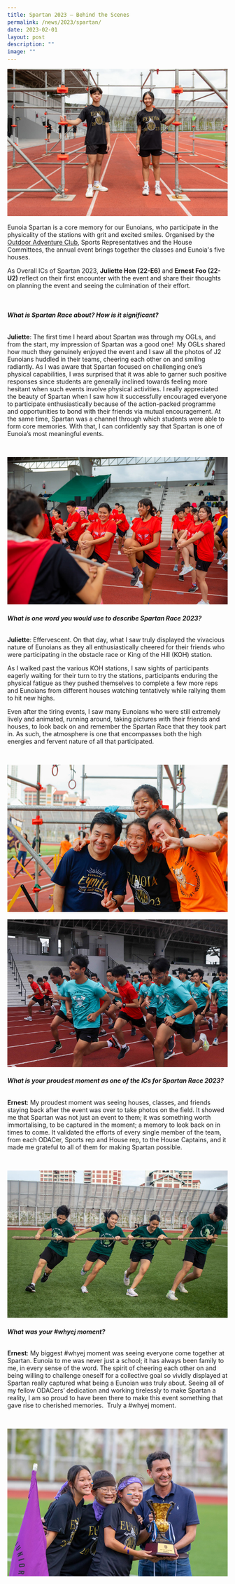 ```yaml
---
title: Spartan 2023 – Behind the Scenes
permalink: /news/2023/spartan/
date: 2023-02-01
layout: post
description: ""
image: ""
---
```

![](/images/Events/spartan2023_1.jpg)

Eunoia Spartan is a core memory for our Eunoians, who participate in the physicality of the stations with grit and excited smiles. Organised by the [Outdoor Adventure Club](/culture/cca/odac/), Sports Representatives and the House Committees, the annual event brings together the classes and Eunoia's five houses.

As Overall ICs of Spartan 2023, **Juliette Hon (22-E6)** and **Ernest Foo (22-U2)** reflect on their first encounter with the event and share their thoughts on planning the event and seeing the culmination of their effort.

<br>

###### **What is Spartan Race about? How is it significant?**

**Juliette**: The first time I heard about Spartan was through my OGLs, and from the start, my impression of Spartan was a good one!&nbsp; My OGLs shared how much they genuinely enjoyed the event and I saw all the photos of J2 Eunoians huddled in their teams, cheering each other on and smiling radiantly. As I was aware that Spartan focused on challenging one’s physical capabilities, I was surprised that it was able to garner such positive responses since students are generally inclined towards feeling more hesitant when such events involve physical activities. I really appreciated the beauty of Spartan when I saw how it successfully encouraged everyone to participate enthusiastically because of the action-packed programme and opportunities to bond with their friends via mutual encouragement. At the same time, Spartan was a channel through which students were able to form core memories. With that, I can confidently say that Spartan is one of Eunoia’s most meaningful events.

<br>

![](/images/Events/spartan2023_2.jpg)

###### **What is  one word you would use to describe Spartan Race 2023?**

**Juliette**: Effervescent. On that day, what I saw truly displayed the vivacious nature of Eunoians as they all enthusiastically cheered for their friends who were participating in the obstacle race or King of the Hill (KOH) station.

As I walked past the various KOH stations, I saw sights of participants eagerly waiting for their turn to try the stations, participants enduring the physical fatigue as they pushed themselves to complete a few more reps and Eunoians from different houses watching tentatively while rallying them to hit new highs. 

Even after the tiring events, I saw many Eunoians who were still extremely lively and animated, running around, taking pictures with their friends and houses, to look back on and remember the Spartan Race that they took part in. As such, the atmosphere is one that encompasses both the high energies and fervent nature of all that participated.

<br>

![](/images/Events/spartan2023_4.jpg)

![](/images/Events/spartan2023_3.jpg)

###### **What is your proudest moment as one of the ICs for Spartan Race 2023?**

**Ernest**: My proudest moment was seeing houses, classes, and friends staying back after the event was over to take photos on the field. It showed me that Spartan was not just an event to them; it was something worth immortalising, to be captured in the moment; a memory to look back on in times to come. It validated the efforts of every single member of the team, from each ODACer, Sports rep and House rep, to the House Captains, and it made me grateful to all of them for making Spartan possible.

<br>

![](/images/Events/spartan2023_5.jpg)

###### **What was your #whyej moment?**

**Ernest**: My biggest #whyej moment was seeing everyone come together at Spartan. Eunoia to me was never just a school; it has always been family to me, in every sense of the word. The spirit of cheering each other on and being willing to challenge oneself for a collective goal so vividly displayed at Spartan really captured what being a Eunoian was truly about. Seeing all of my fellow ODACers’ dedication and working tirelessly to make Spartan a reality, I am so proud to have been there to make this event something that gave rise to cherished memories.&nbsp; Truly a #whyej moment.

<br>

![](/images/Events/spartan2023_6.jpg)